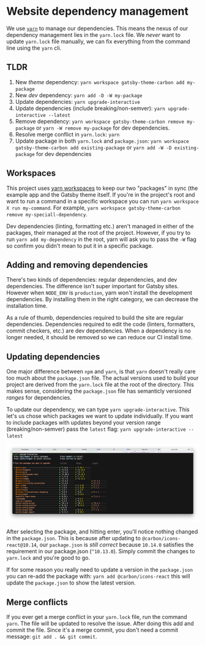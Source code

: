 # Website dependency management

We use [`yarn`](https://classic.yarnpkg.com/lang/en/) to manage our dependencies. This means the nexus of our dependency management lies in the `yarn.lock` file. We _*never*_ want to update `yarn.lock` file manually, we can fix everything from the command line using the `yarn` cli.

## TLDR

1. New *theme* dependency: `yarn workspace gatsby-theme-carbon add my-package`
1. New *dev* dependency: `yarn add -D -W my-package`
1. Update dependencies: `yarn upgrade-interactive`
1. Update dependencies (include breaking/non-semver): `yarn upgrade-interactive --latest`
1. Remove dependency: `yarn workspace gatsby-theme-carbon remove my-package` or `yarn -W remove my-package` for dev dependencies.
1. Resolve merge conflict in `yarn.lock`: `yarn`
1. Update package in both `yarn.lock` and `package.json`: `yarn workspace gatsby-theme-carbon add existing-package` or `yarn add -W -D existing-package` for dev dependencies

## Workspaces

This project uses [yarn workspaces](https://classic.yarnpkg.com/en/docs/workspaces/) to keep our two "packages" in sync (the example app and the Gatsby theme itself. If you're in the project's root and want to run a command in a specific workspace you can run `yarn workspace X run my-command`. For example, `yarn workspace gatsby-theme-carbon remove my-speciall-dependency`.

Dev dependencies (linting, formatting etc.) aren't managed in either of the packages, their managed at the root of the project. However, if you try to run `yarn add my-dependency` in the root, yarn will ask you to pass the `-W` flag so confirm you didn't mean to put it in a specific package.

## Adding and removing dependencies

There's two kinds of dependencies: regular dependencies, and dev dependencies. The difference isn't super important for Gatsby sites. However when `NODE_ENV` is `production`, yarn won't install the development dependencies. By installing them in the right category, we can decrease the installation time.

As a rule of thumb, dependencies required to build the site are regular dependencies. Dependencies required to edit the code (linters, formatters, commit checkers, etc.) are dev dependencies. When a dependency is no longer needed, it should be removed so we can reduce our CI install time.

## Updating dependencies

One major difference between `npm` and `yarn`, is that `yarn` doesn't really care too much about the `package.json` file. The actual versions used to build your project are derived from the `yarn.lock` file at the root of the directory. This makes sense, considering the `package.json` file has semanticly versioned _ranges_ for dependencies.

To update our dependency, we can type `yarn upgrade-interactive`. This let's us chose which packages we want to update individually. If you want to include packages with updates beyond your version range (breaking/non-semver) pass the `latest` flag: `yarn upgrade-interactive --latest`

![Demo of yarn upgrade-interactive command](./deps.png)

After selecting the package, and hitting enter, you'll notice nothing changed in the `package.json`. This is because after updating to `@carbon/icons-react@10.14`, our `package.json` is _still correct_ because `10.14.0` satisfies the requirement in our package.json (`^10.13.0`). Simply commit the changes to `yarn.lock` and you're good to go.

If for some reason you really need to update a version in the `package.json` you can re-add the package with: `yarn add @carbon/icons-react` this will update the `package.json` to show the latest version.

## Merge conflicts

If you ever get a merge conflict in your `yarn.lock` file, run the command `yarn`. The file will be updated to resolve the issue. After doing this add and commit the file. Since it's a merge commit, you don't need a commit message: `git add . && git commit`.
